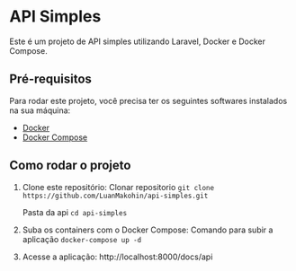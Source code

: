 # API Simples

Este é um projeto de API simples utilizando Laravel, Docker e Docker Compose.

## Pré-requisitos

Para rodar este projeto, você precisa ter os seguintes softwares instalados na sua máquina:

- [Docker](https://www.docker.com/)
- [Docker Compose](https://docs.docker.com/compose/)

## Como rodar o projeto

1. Clone este repositório:
   Clonar repositorio
    ```git clone https://github.com/LuanMakohin/api-simples.git```

   Pasta da api
    ```cd api-simples```


1. Suba os containers com o Docker Compose:
   Comando para subir a aplicação
    ```docker-compose up -d```
    
3. Acesse a aplicação:
   http://localhost:8000/docs/api
